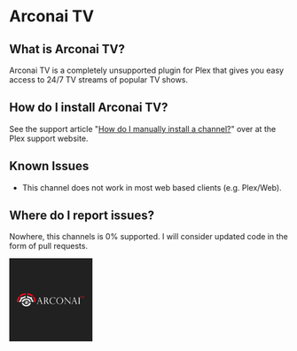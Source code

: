 Arconai TV
==========

What is Arconai TV?
-------------------
Arconai TV is a completely unsupported plugin for Plex that gives you easy access to 24/7 TV streams of popular TV shows.

How do I install Arconai TV?
---------------------------------
See the support article "[How do I manually install a channel?](https://support.plex.tv/hc/en-us/articles/201187656-How-do-I-manually-install-a-channel-)" over at the Plex support website.

Known Issues
------------
 - This channel does not work in most web based clients (e.g. Plex/Web).

Where do I report issues?
-------------------------
Nowhere, this channels is 0% supported. I will consider updated code in the form of pull requests.

<img src="https://raw.githubusercontent.com/piplongrun/arconaitv.bundle/master/Contents/Resources/icon-default.jpg" width="150">